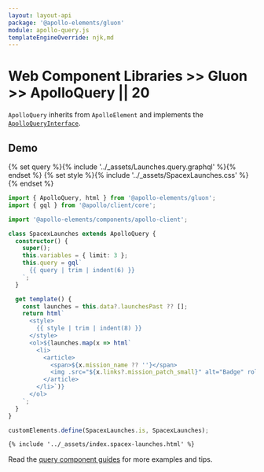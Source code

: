 ```yaml
---
layout: layout-api
package: '@apollo-elements/gluon'
module: apollo-query.js
templateEngineOverride: njk,md
---
```

<!-- ----------------------------------------------------------------------------------------
     Welcome! This file includes automatically generated API documentation.
     To edit the docs that appear within, find the original source file under `packages/*`,
     corresponding to the package name and module in this YAML front-matter block.
     Thank you for your interest in Apollo Elements 😁
------------------------------------------------------------------------------------------ -->

# Web Component Libraries >> Gluon >> ApolloQuery || 20

`ApolloQuery` inherits from `ApolloElement` and implements the [`ApolloQueryInterface`](/api/core/interfaces/query/).

## Demo

{% set query %}{% include '../_assets/Launches.query.graphql' %}{% endset %}
{% set style %}{% include '../_assets/SpacexLaunches.css' %}{% endset %}

```ts playground gluon-query launches.js
import { ApolloQuery, html } from '@apollo-elements/gluon';
import { gql } from '@apollo/client/core';

import '@apollo-elements/components/apollo-client';

class SpacexLaunches extends ApolloQuery {
  constructor() {
    super();
    this.variables = { limit: 3 };
    this.query = gql`
      {{ query | trim | indent(6) }}
    `;
  }

  get template() {
    const launches = this.data?.launchesPast ?? [];
    return html`
      <style>
        {{ style | trim | indent(8) }}
      </style>
      <ol>${launches.map(x => html`
        <li>
          <article>
            <span>${x.mission_name ?? ''}</span>
            <img .src="${x.links?.mission_patch_small}" alt="Badge" role="presentation"/>
          </article>
        </li>`)}
      </ol>
    `;
  }
}

customElements.define(SpacexLaunches.is, SpacexLaunches);
```

```html playground-file gluon-query index.html
{% include '../_assets/index.spacex-launches.html' %}
```

Read the [query component guides](../../../../guides/usage/queries/) for more examples and tips.
